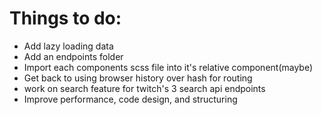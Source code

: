 <h1>Things to do:</h1>

<ul>
<li>Add lazy loading data</li>
<li>Add an endpoints folder</li>
<li>Import each components scss file into it's relative component(maybe)</li>
<li>Get back to using browser history over hash for routing</li>
<li>work on search feature for twitch's 3 search api endpoints</li>
<li>Improve performance, code design, and structuring</li>
</ul>
